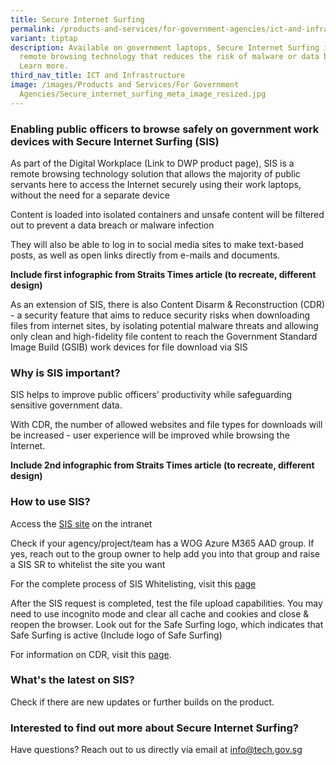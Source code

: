```yaml
---
title: Secure Internet Surfing
permalink: /products-and-services/for-government-agencies/ict-and-infrastructure/secure-internet-surfing/
variant: tiptap
description: Available on government laptops, Secure Internet Surfing is a
  remote browsing technology that reduces the risk of malware or data breaches.
  Learn more.
third_nav_title: ICT and Infrastructure
image: /images/Products and Services/For Government
  Agencies/Secure_internet_surfing_meta_image_resized.jpg
---
```

<h3>Enabling public officers to browse safely on government work devices with Secure Internet Surfing (SIS)</h3>
<p>As part of the Digital Workplace (Link to DWP product page), SIS is a
remote browsing technology solution that allows the majority of public
servants here to access the Internet securely using their work laptops,
without the need for a separate device</p>
<p>Content is loaded into isolated containers and unsafe content will be
filtered out to prevent a data breach or malware infection</p>
<p>They will also be able to log in to social media sites to make text-based
posts, as well as open links directly from e-mails and documents.</p>
<p><strong>Include first infographic from Straits Times article (to recreate, different design)</strong>
</p>
<p>As an extension of SIS, there is also Content Disarm &amp; Reconstruction
(CDR) - a security feature that aims to reduce security risks when downloading
files from internet sites, by isolating potential malware threats and allowing
only clean and high-fidelity file content to reach the Government Standard
Image Build (GSIB) work devices for file download via SIS</p>
<h3>Why is SIS important?</h3>
<p>SIS helps to improve public officers' productivity while safeguarding
sensitive government data.</p>
<p>With CDR, the number of allowed websites and file types for downloads
will be increased - user experience will be improved while browsing the
Internet.</p>
<p><strong>Include 2nd infographic from Straits Times article (to recreate, different design)</strong>
</p>
<h3>How to use SIS?</h3>
<p>Access the <a href="https://gccprod.sharepoint.com/sites/GOVTECH-digitalgov/digitalworkplaceproducts/SIS/SitePages/Home.aspx" rel="noopener noreferrer nofollow" target="_blank">SIS site</a> on
the intranet</p>
<p>Check if your agency/project/team has a WOG Azure M365 AAD group. If yes,
reach out to the group owner to help add you into that group and raise
a SIS SR to whitelist the site you want</p>
<p>For the complete process of SIS Whitelisting, visit this <a href="https://docs.developer.tech.gov.sg/docs/ship-hats-getting-started/sis-whitelisting" rel="noopener noreferrer nofollow" target="_blank">page</a>
</p>
<p>After the SIS request is completed, test the file upload capabilities.
You may need to use incognito mode and clear all cache and cookies and
close &amp; reopen the browser. Look out for the Safe Surfing logo, which
indicates that Safe Surfing is active (Include logo of Safe Surfing)</p>
<p>For information on CDR, visit this <a href="https://docs.developer.tech.gov.sg/docs/cft-user-guide/datasecurity/cdr" rel="noopener noreferrer nofollow" target="_blank">page</a>.</p>
<h3>What's the latest on SIS?</h3>
<p>Check if there are new updates or further builds on the product.</p>
<h3>Interested to find out more about Secure Internet Surfing?</h3>
<p>Have questions? Reach out to us directly via email at <a href="mailto:info@tech.gov.sg" rel="noopener noreferrer nofollow" target="_blank">info@tech.gov.sg</a>
</p>